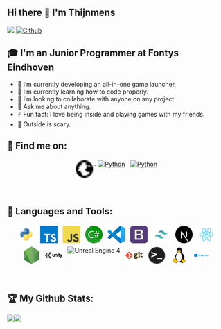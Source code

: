 ## Hi there 👋 I'm **Thijnmens**
![](https://visitor-badge.laobi.icu/badge?page_id=thijnmens.thijnmens) [![Github](https://img.shields.io/github/followers/thijnmens?label=Followers&logo=Github)](https://github.com/thijnmens)




## 🎓 I'm an Junior Programmer at Fontys Eindhoven

- 🔭 I’m currently developing an all-in-one game launcher.
- 🌱 I’m currently learning how to code properly. 
- 👯 I’m looking to collaborate with anyone on any project.
- 💬 Ask me about anything.
- ⚡ Fun fact: I love being inside and playing games with my friends.
- 🌳 Outside is scary.

## 📧 Find me on:

<p align="center">
 <a href="https://thijnmens.github.io/" target="_blank" rel="noopener noreferrer"> <img src="https://raw.githubusercontent.com/iconic/open-iconic/master/svg/globe.svg" alt="Python" height="40" style="vertical-align:top; margin:4px"> </a>
 <a href="https://linkedin.com/in/Thijn-Smulders" target="_blank" rel="noopener noreferrer"> <img src="https://cdn.jsdelivr.net/npm/simple-icons@v3/icons/linkedin.svg" alt="Python" height="40" style="vertical-align:top; margin:4px"></a>
 <a href="mailto:thijnsmulders04@gmail.com"> <img src="https://cdn.jsdelivr.net/npm/simple-icons@v3/icons/gmail.svg" alt="Python" height="40" style="vertical-align:top; margin:4px"></a>
</p>

<br />


## 🧰 Languages and Tools:
<p align="center">
<img src="https://raw.githubusercontent.com/github/explore/80688e429a7d4ef2fca1e82350fe8e3517d3494d/topics/python/python.png" alt="Python" height="40" style="vertical-align:top; margin:4px">
<img src="https://raw.githubusercontent.com/github/explore/80688e429a7d4ef2fca1e82350fe8e3517d3494d/topics/typescript/typescript.png" alt="Typescript" height="40" style="vertical-align:top; margin:4px">
<img src="https://raw.githubusercontent.com/github/explore/80688e429a7d4ef2fca1e82350fe8e3517d3494d/topics/javascript/javascript.png" alt="Javascript" height="40" style="vertical-align:top; margin:4px">
<img src="https://raw.githubusercontent.com/github/explore/80688e429a7d4ef2fca1e82350fe8e3517d3494d/topics/csharp/csharp.png" alt="C#" height="40" style="vertical-align:top; margin:4px">
<img src="https://raw.githubusercontent.com/github/explore/80688e429a7d4ef2fca1e82350fe8e3517d3494d/topics/visual-studio-code/visual-studio-code.png" alt="VS Code" height="40" style="vertical-align:top; margin:4px">
<img src="https://raw.githubusercontent.com/github/explore/80688e429a7d4ef2fca1e82350fe8e3517d3494d/topics/bootstrap/bootstrap.png" alt="Bootstrap" height="40" style="vertical-align:top; margin:4px">
<img src="https://raw.githubusercontent.com/github/explore/80688e429a7d4ef2fca1e82350fe8e3517d3494d/topics/tailwind/tailwind.png" alt="Tailwind" height="40" style="vertical-align:top; margin:4px">
<img src="https://raw.githubusercontent.com/devicons/devicon/master/icons/nextjs/nextjs-original.svg" alt="NextJS" height="40" style="vertical-align:top; margin:4px">
<img src="https://raw.githubusercontent.com/github/explore/80688e429a7d4ef2fca1e82350fe8e3517d3494d/topics/react/react.png" alt="React" height="40" style="vertical-align:top; margin:4px">
<img src="https://raw.githubusercontent.com/github/explore/80688e429a7d4ef2fca1e82350fe8e3517d3494d/topics/nodejs/nodejs.png" alt="NodeJS" height="40" style="vertical-align:top; margin:4px">
 <img src="https://raw.githubusercontent.com/github/explore/80688e429a7d4ef2fca1e82350fe8e3517d3494d/topics/unity/unity.png" alt="Unity" height="40" style="vertical-align:top; margin:4px">
<img src="https://public.boxcloud.com/api/2.0/internal_files/809821486208/versions/866775178208/representations/png_paged_2048x2048/content/1.png?access_token=1!-q3tHiQWvt_VAbdH_VJ2MTMC1JaT66fHj7NYR3VSlJhxF-tc2Bhe1JFKEkNaeeyKK9vwH0WH-U9YLUjPAPXB8UhquNBosDqhJuBSMc_OQiBoHw9ukJXcG6-H_Ooruew8qooc0phnDch3F4VW4egz248WqrITAuXloer-WfGm3F9DzeuFCtAr96S5yvS9RGpuv7VXqy0UKP6xcCyRI-AQ9ap0qC0wChKYXBG3VLfgmkrTU9od2tAN4itZtfFqRID9x49Q-nXb9Yus_vQUsM8mGoK36eH_XJi7Ddy7B_keUw8cM2hCTjhF9DwhpAGZJEjRSNTVLXrPFQd0FB2dP-p5LVFsUuBhoySq0aVJ4Q_3x7cWGV1PiDqbRY08h30aghIc_qr34GCu0MZU_GxSslmWlfMarXa6zSPw_uRc4U88ISCJOUXJEPyY6Sg1BG2LEhAYWdnyDnjOnEcXG0s00xtUFCLImxlfv6waQt33uqk5x3L6znDZaikR0kEXDbpzORgeFc11K-BywYZENkrp-hSuAJGJe99TWfITTNzdO3oQUcLPv-UAZOU6gfd_gT18gfjl9ygB" alt="Unreal Engine 4" height="40" style="vertical-align:top; margin:4px">
<img src="https://raw.githubusercontent.com/github/explore/80688e429a7d4ef2fca1e82350fe8e3517d3494d/topics/git/git.png" alt="Git" height="40" style="vertical-align:top; margin:4px">
<img src="https://raw.githubusercontent.com/github/explore/80688e429a7d4ef2fca1e82350fe8e3517d3494d/topics/terminal/terminal.png" alt="Terminal" height="40" style="vertical-align:top; margin:4px">
<img src="https://raw.githubusercontent.com/github/explore/80688e429a7d4ef2fca1e82350fe8e3517d3494d/topics/linux/linux.png" alt="Linux" height="40" style="vertical-align:top; margin:4px" alt="Windows" height="40" style="vertical-align:top; margin:4px">
<img src="https://raw.githubusercontent.com/github/explore/80688e429a7d4ef2fca1e82350fe8e3517d3494d/topics/windows/windows.png" alt="Windows" height="40" style="vertical-align:top; margin:4px">

</p>

<br />

## 🏆 My Github Stats:

<div>
<a href="https://github-readme-stats.vercel.app/api?username=thijnmens&theme=nightowl">
  <img  align="left" src="https://github-readme-stats.vercel.app/api?username=thijnmens&count_private=true&show_icons=true&theme=nightowl" />
</a>
<a href="https://github-readme-stats.vercel.app/api/top-langs/?username=thijnmens&hide=php&theme=nightowl">
  <img align="left" src="https://github-readme-stats.vercel.app/api/top-langs/?username=thijnmens&hide=php&theme=nightowl" />
</a>
</div>



[linkedin]: https://linkedin.com/in/thijn-smulders
[mail]: mailto:thijnsmulders04@gmail.com
